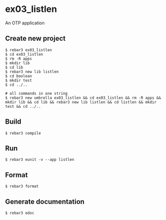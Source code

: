 ex03_listlen
=====

An OTP application

Create new project
----	
	$ rebar3 ex03_listlen
	$ cd ex03_listlen
	$ rm -R apps
	$ mkdir lib
	$ cd lib
	$ rebar3 new lib listlen
	$ cd boolean
	$ mkdir test
	$ cd ../..
	
	# all commands in one string
	$ rebar3 new umbrella ex03_listlen && cd ex03_listlen && rm -R apps && mkdir lib && cd lib && rebar3 new lib listlen && cd listlen && mkdir test && cd ../.. 

Build
-----
	$ rebar3 compile

Run
-----
	$ rebar3 eunit -v --app listlen
	
Format
-----
	$ rebar3 format

Generate documentation
-----
	$ rebar3 edoc
